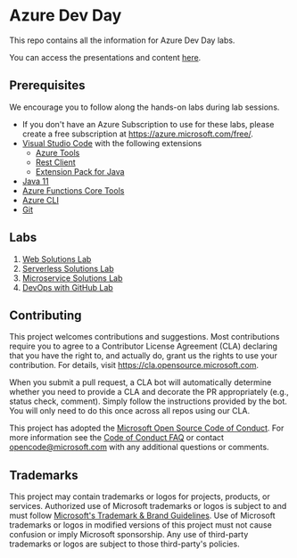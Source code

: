 # Azure Dev Day

This repo contains all the information for Azure Dev Day labs.

You can access the presentations and content [here](https://aka.ms/azuredevdaycontent).

## Prerequisites

We encourage you to follow along the hands-on labs during lab sessions.

* If you don't have an Azure Subscription to use for these labs, please create a free subscription at https://azure.microsoft.com/free/.
* [Visual Studio Code](https://code.visualstudio.com/) with the following extensions
  * [Azure Tools](https://marketplace.visualstudio.com/items?itemName=ms-vscode.vscode-node-azure-pack)
  * [Rest Client](https://marketplace.visualstudio.com/items?itemName=humao.rest-client)
  * [Extension Pack for Java](https://marketplace.visualstudio.com/items?itemName=vscjava.vscode-java-pack)
* [Java 11](https://docs.microsoft.com/en-us/java/openjdk/download#openjdk-11)
* [Azure Functions Core Tools](https://docs.microsoft.com/en-us/azure/azure-functions/functions-run-local?tabs=v4%2Cwindows%2Ccsharp%2Cportal%2Cbash#v2)
* [Azure CLI](https://docs.microsoft.com/en-us/cli/azure/install-azure-cli)
* [Git](https://git-scm.com/downloads)

## Labs

1. [Web Solutions Lab](./1-web-lab#azure-dev-day---web-solutions-lab-one)
1. [Serverless Solutions Lab](./2-event-driven-lab)
1. [Microservice Solutions Lab](./3-microservice-lab)
1. [DevOps with GitHub Lab](./4-devops-lab)

## Contributing

This project welcomes contributions and suggestions.  Most contributions require you to agree to a
Contributor License Agreement (CLA) declaring that you have the right to, and actually do, grant us
the rights to use your contribution. For details, visit https://cla.opensource.microsoft.com.

When you submit a pull request, a CLA bot will automatically determine whether you need to provide
a CLA and decorate the PR appropriately (e.g., status check, comment). Simply follow the instructions
provided by the bot. You will only need to do this once across all repos using our CLA.

This project has adopted the [Microsoft Open Source Code of Conduct](https://opensource.microsoft.com/codeofconduct/).
For more information see the [Code of Conduct FAQ](https://opensource.microsoft.com/codeofconduct/faq/) or
contact [opencode@microsoft.com](mailto:opencode@microsoft.com) with any additional questions or comments.

## Trademarks

This project may contain trademarks or logos for projects, products, or services. Authorized use of Microsoft 
trademarks or logos is subject to and must follow 
[Microsoft's Trademark & Brand Guidelines](https://www.microsoft.com/en-us/legal/intellectualproperty/trademarks/usage/general).
Use of Microsoft trademarks or logos in modified versions of this project must not cause confusion or imply Microsoft sponsorship.
Any use of third-party trademarks or logos are subject to those third-party's policies.
